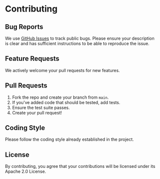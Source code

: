# Contributing

## Bug Reports

We use [GitHub Issues](https://github.com/genia-dev/VibraniumDome/issues) to track public bugs. Please ensure your description is clear and has sufficient instructions to be able to reproduce the issue.

## Feature Requests

We actively welcome your pull requests for new features. 

## Pull Requests

1. Fork the repo and create your branch from `main`.
2. If you've added code that should be tested, add tests.
3. Ensure the test suite passes.
4. Create your pull request!

## Coding Style

Please follow the coding style already established in the project.

## License

By contributing, you agree that your contributions will be licensed under its Apache 2.0 License.